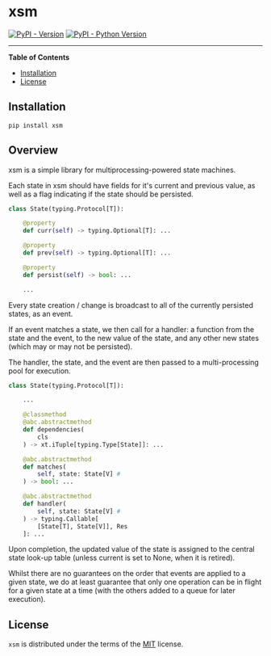 # xsm

[![PyPI - Version](https://img.shields.io/pypi/v/xsm.svg)](https://pypi.org/project/xsm)
[![PyPI - Python Version](https://img.shields.io/pypi/pyversions/xsm.svg)](https://pypi.org/project/xsm)

-----

**Table of Contents**

- [Installation](#installation)
- [License](#license)

## Installation

```console
pip install xsm
```

## Overview

xsm is a simple library for multiprocessing-powered state machines.

Each state in xsm should have fields for it's current and previous value, as well as a flag indicating if the state should be persisted.

```python
class State(typing.Protocol[T]):

    @property
    def curr(self) -> typing.Optional[T]: ...

    @property
    def prev(self) -> typing.Optional[T]: ...

    @property
    def persist(self) -> bool: ...

    ...
```

Every state creation / change is broadcast to all of the currently persisted states, as an event.

If an event matches a state, we then call for a handler: a function from the state and the event, to the new value of the state, and any other new states (which may or may not be persisted).

The handler, the state, and the event are then passed to a multi-processing pool for execution.

```python
class State(typing.Protocol[T]):

    ...

    @classmethod
    @abc.abstractmethod
    def dependencies(
        cls
    ) -> xt.iTuple[typing.Type[State]]: ...

    @abc.abstractmethod
    def matches(
        self, state: State[V] #
    ) -> bool: ...

    @abc.abstractmethod
    def handler(
        self, state: State[V] #
    ) -> typing.Callable[
        [State[T], State[V]], Res
    ]: ...

```

Upon completion, the updated value of the state is assigned to the central state look-up table (unless current is set to None, when it is retired).

Whilst there are no guarantees on the order that events are applied to a given state, we do at least guarantee that only one operation can be in flight for a given state at a time (with the others added to a queue for later execution).

## License

`xsm` is distributed under the terms of the [MIT](https://spdx.org/licenses/MIT.html) license.
